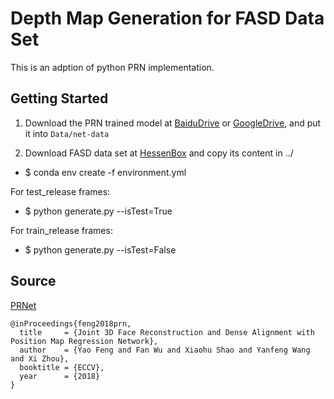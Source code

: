 # Depth Map Generation for FASD Data Set

This is an adption of python PRN implementation. 



## Getting Started

1. Download the PRN trained model at [BaiduDrive](https://pan.baidu.com/s/10vuV7m00OHLcsihaC-Adsw) or [GoogleDrive](https://drive.google.com/file/d/1UoE-XuW1SDLUjZmJPkIZ1MLxvQFgmTFH/view?usp=sharing), and put it into `Data/net-data`

2. Download FASD data set at [HessenBox](https://hessenbox.tu-darmstadt.de/getlink/fiTgGfkGrAcY9tbA6PmdFbf2/casia-fasd-frames-only.zip) and copy its content in ../

- $ conda env create -f environment.yml

For test_release frames: 

- $ python generate.py --isTest=True

For train_release frames: 

- $ python generate.py --isTest=False

## Source

[PRNet](https://github.com/YadiraF/PRNet/)

```
@inProceedings{feng2018prn,
  title     = {Joint 3D Face Reconstruction and Dense Alignment with Position Map Regression Network},
  author    = {Yao Feng and Fan Wu and Xiaohu Shao and Yanfeng Wang and Xi Zhou},
  booktitle = {ECCV},
  year      = {2018}
}
```


